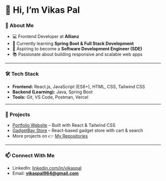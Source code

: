 # 👋 Hi, I’m Vikas Pal  

### 🚀 About Me  
- 💻 Frontend Developer at **Allianz**  
- 🌱 Currently learning **Spring Boot & Full Stack Development**  
- 🎯 Aspiring to become a **Software Development Engineer (SDE)**  
- 📚 Passionate about building responsive and scalable web apps  

---

### 🛠 Tech Stack  
- **Frontend:** React.js, JavaScript (ES6+), HTML, CSS, Tailwind CSS  
- **Backend (Learning):** Java, Spring Boot  
- **Tools:** Git, VS Code, Postman, Vercel  

---

### 📌 Projects  
- [Portfolio Website](https://github.com/vikaspal/portfolio) – Built with React & Tailwind CSS  
- [GadgetBay Store](https://github.com/vikaspal/gadgetbay) – React-based gadget store with cart & search  
- More projects on 👉 [My Repositories](https://github.com/vikaspal?tab=repositories)  

---

### 📫 Connect With Me  
- LinkedIn: [linkedin.com/in/vikaspal](https://linkedin.com/in/vikaspal)  
- Email: **vikaspal964@gmail.com**  



